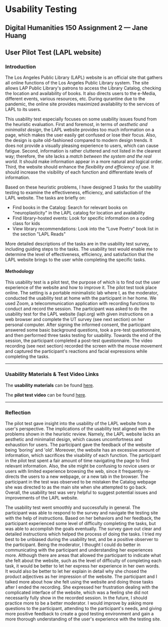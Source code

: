 # Usability Testing
## Digital Humanities 150 Assignment 2 — Jane Huang

## User Pilot Test (LAPL website)

### Introduction

The Los Angeles Public Library (LAPL) website is an official site that gathers all online functions of the Los Angeles Public Library system. The site allows LAP Public Library's patrons to access the Library Catalog, checking the location and availability of books. It also directs users to the e-Media, different events, various resources, etc. During qurantine due to the pandemic, the online site provides maximized availability to the services of LAPL to its users.

This usability test especially focuses on some usability issues found from the heuristic evaluation. First and foremost, in terms of *aesthetic and minimalist design*, the LAPL website provides too much information on a page, which makes the user easily get confused or lose their focus. Also, the design is quite old-fashioned compared to modern design trends. It does not provide a visually pleasing experience to users, which can cause fatigue. Second, information is rather cluttered and not listed in the clearest way; therefore, the site lacks a *match between the system and the real world*. It should make information appear in a more natural and logical order. Third, the website should enhance the *flexibility and efficiency of use*. It should increase the visibility of each function and differentiate levels of information.

Based on these heuristic problems, I have designed 3 tasks for the usability testing to examine the effectiveness, efficiency, and satisfaction of the LAPL website. The tasks are briefly on:
* Find books in the Catalog: Search for relevant books on "neuroplasticity" in the LAPL catalog for location and availability
* Find library-hosted events: Look for specific information on a coding class for kids
* View library recommendations: Look into the "Love Poetry" book list in the section "LAPL Reads"

More detailed descriptions of the tasks are in the usability test survey, including guiding steps to the tasks. The usability test would enable me to determine the level of effectiveness, efficiency, and satisfaction that the LAPL website brings to the user while completing the specific tasks.

#### Methodology

This usability test is a pilot test, the purpose of which is to find out the user experience of the website and how to improve it. The pilot test took place online. The setting is a portable minimalistic lab where I, as the moderator, conducted the usability test at home with the participant in her home. We used Zoom, a telecommunication application with recording functions to conduct and record the session. The participant was asked to do the usability test for the LAPL website (lapl.org) with given instructions on a web browser and complete the UT survey (see next section) on her personal computer. After signing the informed consent, the participant answered some basic background questions, took a pre-test questionnaire, and then performed three tasks testing for usability. Towards the end of the session, the participant completed a post-test questionnaire. The video recording (see next section) recorded the screen with the mouse movement and captured the participant's reactions and facial expressions while completing the tasks.

-----
### Usability Materials & Test Video Links

The **usability materials** can be found [here](https://docs.google.com/forms/d/e/1FAIpQLSfvUDT5Am-_A0NwZDWrOSMNd_qYy7Tg1Z5Myd7dTsxWeyIXnA/viewform?usp=sf_link).

The **pilot test video** can be found [here](https://drive.google.com/file/d/1GOgWDxs-6jU4_bp-OnsAIfOMeuzTvr50/view?usp=sharing).

-----
### Reflection

The pilot test gave insight into the usability of the LAPL website from a user's perspective. The implications of the usability test aligned with the problems shown in the heuristic review. Namely, the LAPL website lacks an aesthetic and minimalist design, which causes uncomfortness and exhaustion for users. The participant gave the feedback of the website being 'boring' and 'old'. Moreover, the website has an excessive amount of information, which sacrifices the visability of each function. The participant in the pilot test spent a fair amount of time navigating the page to find relevant information. Also, the site might be confusing to novice users or users with limited experience browsing the web, since it frequently re-directs the users to a new webpage, or a new tab in the browser. The participant in the test was observed to be mistaken the Catalog webpage she was directed to as the main site when she attempted to go back. Overall, the usability test was very helpful to suggest potential issues and improvements of the LAPL website.

The usability test went smoothly and successfully in general. The participant was able to respond to the survey and navigate the testing site with the help of instructions. Based on her behaviors and her feedback, the participant experienced some level of difficulty completing the tasks, but was able to accomplish the goals eventually. The survey gave out clear and detailed instructions which helped the process of doing the tasks. I tried my best to be unbiased during the usability test, and be a positive observer to the participant.
Being the moderator, I thought I could do better in communicating with the participant and understanding her experiences more. Although there are areas that allowed the participant to indicate what she felt about the website, such as the level of difficulty of completing each task, it would be better to let her express her experience in her own words. It would also be better to let her explain in detail why she chosed the product adjectives as her impression of the website. The participant and I talked more about how she felt using the website and doing those tasks after I ended the recording. She expressed her frustration dealing with the complicated interface of the website, which was a feeling she did not necessarily fully show in the recorded session. In the future, I should practice more to be a better moderator. I would improve by asking more questions to the participant, attending to the participant's needs, and giving more positive feedback to create a good testing environment and gain a more thorough understanding of the user's experience with the testing site.

